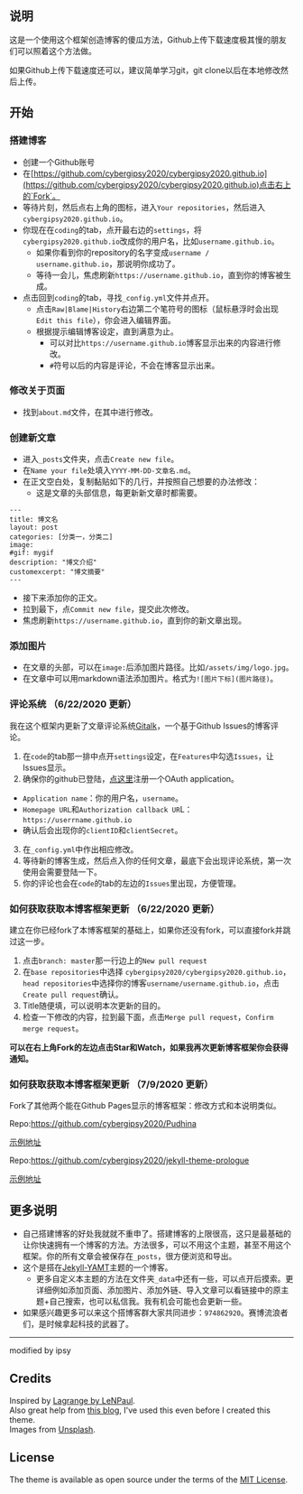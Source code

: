 ## 说明

这是一个使用这个框架创造博客的傻瓜方法，Github上传下载速度极其慢的朋友们可以照着这个方法做。

如果Github上传下载速度还可以，建议简单学习git，git clone以后在本地修改然后上传。


## 开始
### 搭建博客

- 创建一个Github账号
- 在[https://github.com/cybergipsy2020/cybergipsy2020.github.io](https://github.com/cybergipsy2020/cybergipsy2020.github.io)点击右上的`Fork`。
- 等待片刻，然后点右上角的图标，进入`Your repositories`，然后进入`cybergipsy2020.github.io`。
- 你现在在`coding`的tab，点开最右边的`settings`，将`cybergipsy2020.github.io`改成你的用户名，比如`username.github.io`。
  - 如果你看到你的repository的名字变成`username / username.github.io`，那说明你成功了。
  - 等待一会儿，焦虑刷新`https://username.github.io`，直到你的博客被生成。
- 点击回到`coding`的tab，寻找`_config.yml`文件并点开。
  - 点击`Raw|Blame|History`右边第二个笔符号的图标（鼠标悬浮时会出现`Edit this file`），你会进入编辑界面。
  - 根据提示编辑博客设定，直到满意为止。
    - 可以对比`https://username.github.io`博客显示出来的内容进行修改。
    - `#`符号以后的内容是评论，不会在博客显示出来。

### 修改关于页面
- 找到`about.md`文件，在其中进行修改。

### 创建新文章

- 进入`_posts`文件夹，点击`Create new file`。
- 在`Name your file`处填入`YYYY-MM-DD-文章名.md`。
- 在正文空白处，复制黏贴如下的几行，并按照自己想要的办法修改：
  - 这是文章的头部信息，每更新新文章时都需要。

```
---
title: 博文名
layout: post
categories: [分类一，分类二]
image:
#gif: mygif
description: "博文介绍"
customexcerpt: "博文摘要"
---
```

- 接下来添加你的正文。
- 拉到最下，点`Commit new file`，提交此次修改。
- 焦虑刷新`https://username.github.io`，直到你的新文章出现。

### 添加图片
- 在文章的头部，可以在`image:`后添加图片路径。比如`/assets/img/logo.jpg`。
- 在文章中可以用markdown语法添加图片。格式为`![图片下标](图片路径)`。


### 评论系统 （6/22/2020 更新）

我在这个框架内更新了文章评论系统[Gitalk](https://github.com/gitalk/gitalk#Usage)，一个基于Github Issues的博客评论。

1. 在`code`的tab那一排中点开`settings`设定，在`Features`中勾选`Issues`，让Issues显示。
2. 确保你的github已登陆，[点这里](https://github.com/settings/applications/new)注册一个OAuth application。
 - `Application name`：你的用户名，`username`。
 - `Homepage URL`和`Authorization callback UR`L：`https://userrname.github.io`
 - 确认后会出现你的`clientID`和`clientSecret`。
3. 在`_config.yml`中作出相应修改。
4. 等待新的博客生成，然后点入你的任何文章，最底下会出现评论系统，第一次使用会需要登陆一下。
5. 你的评论也会在`code`的tab的左边的`Issues`里出现，方便管理。

### 如何获取获取本博客框架更新 （6/22/2020 更新）
建立在你已经fork了本博客框架的基础上，如果你还没有fork，可以直接fork并跳过这一步。

1. 点击`branch: master`那一行边上的`New pull request`
2. 在`base repositories`中选择 `cybergipsy2020/cybergipsy2020.github.io`，`head repositories`中选择你的博客`username/username.github.io`，点击`Create pull request`确认。
3. Title随便填，可以说明本次更新的目的。
4. 检查一下修改的内容，拉到最下面，点击`Merge pull request`，`Confirm merge request`。

**可以在右上角Fork的左边点击Star和Watch，如果我再次更新博客框架你会获得通知。**

### 如何获取获取本博客框架更新 （7/9/2020 更新）
Fork了其他两个能在Github Pages显示的博客框架：修改方式和本说明类似。

Repo:https://github.com/cybergipsy2020/Pudhina

[示例地址](https://cybergipsy2020.github.io/Pudhina/)

Repo:https://github.com/cybergipsy2020/jekyll-theme-prologue

[示例地址](https://cybergipsy2020.github.io/jekyll-theme-prologue/)


## 更多说明

- 自己搭建博客的好处我就就不重申了。搭建博客的上限很高，这只是最基础的让你快速拥有一个博客的方法。方法很多，可以不用这个主题，甚至不用这个框架。你的所有文章会被保存在`_posts`，很方便浏览和导出。
- 这个是搭在[Jekyll-YAMT](https://github.com/PandaSekh/Jekyll-YAMT)主题的一个博客。
  - 更多自定义本主题的方法在文件夹`_data`中还有一些，可以点开后摸索。更详细例如添加页面、添加图片、添加外链、导入文章可以看链接中的原主题+自己搜索，也可以私信我。我有机会可能也会更新一些。
- 如果感兴趣更多可以来这个搭博客群大家共同进步：`974862920`。赛博流浪者们，是时候拿起科技的武器了。




---
modified by ipsy

## Credits
Inspired by [Lagrange by LeNPaul](https://lenpaul.github.io/Lagrange/).  
Also great help from [this blog](https://blog.webjeda.com/), I've used this even before I created this theme.  
Images from [Unsplash](https://unsplash.com/).

## License
The theme is available as open source under the terms of the [MIT License](https://github.com/PandaSekh/Jekyll-YAMT/blob/master/LICENSE.txt).
